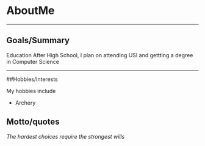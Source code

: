 # AboutMe
---
## Goals/Summary
Education
After High School, I plan on attending USI and gettting a degree in Computer Science

---
##Hobbies/Interests

My hobbies include

+ Archery

## Motto/quotes

*The hardest choices require the strongest wills*
